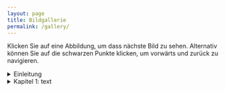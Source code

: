 ```yaml
---
layout: page
title: Bildgallerie
permalink: /gallery/
---
```


Klicken Sie auf eine Abbildung, um dass nächste Bild zu sehen. Alternativ können Sie auf die schwarzen Punkte klicken, um vorwärts und zurück zu navigieren.



<details>
  <summary>Einleitung</summary>

<center><br>
<b onclick="currentDiv(1, 0)">●&nbsp;&nbsp;&nbsp;&nbsp;</b> 
<b onclick="currentDiv(2, 0)">●&nbsp;&nbsp;&nbsp;&nbsp;</b> 
<b onclick="currentDiv(3, 0)">●&nbsp;&nbsp;&nbsp;&nbsp;</b> 
<b onclick="currentDiv(4, 0)">●&nbsp;&nbsp;&nbsp;&nbsp;</b> 
<b onclick="currentDiv(5, 0)">●</b> 
</center>
<figure class="dummieAbb0" >
<img src="/dummie/images/abb-dummies.001.png" onclick="plusDivs(+1, 0)">
<figcaption><b>Abb. 1: </b>Kapitel bla bla </figcaption>
</figure>
<figure class="dummieAbb0" >
<img src="/dummie/images/abb-dummies.002.png" onclick="plusDivs(+1, 0)">
<figcaption><b>Abb. 2: </b>Kapitel bla bla </figcaption>
</figure>
<figure class="dummieAbb0" >
<img src="/dummie/images/abb-dummies.003.png" onclick="plusDivs(+1, 0)">
<figcaption><b>Abb. 3: </b>Kapitel bla bla </figcaption>
</figure>
<figure class="dummieAbb0" >
<img src="/dummie/images/abb-dummies.004.png" onclick="plusDivs(+1, 0)">
<figcaption><b>Abb. 4: </b>Kapitel bla bla </figcaption>
</figure>
<figure class="dummieAbb0" >
<img src="/dummie/images/abb-dummies.005.png" onclick="plusDivs(+1, 0)">
<figcaption><b>Abb. 5: </b>Kapitel bla bla </figcaption>
</figure>
</details>

<details>
  <summary>Kapitel 1: text</summary>

<center><br>
<b onclick="currentDiv(1, 1)">●&nbsp;&nbsp;&nbsp;&nbsp;</b> 
<b onclick="currentDiv(2, 1)">●&nbsp;&nbsp;&nbsp;&nbsp;</b> 
<b onclick="currentDiv(3, 1)">●&nbsp;&nbsp;&nbsp;&nbsp;</b> 
<b onclick="currentDiv(4, 1)">●&nbsp;&nbsp;&nbsp;&nbsp;</b> 
<b onclick="currentDiv(5, 1)">●</b> 
</center>
<figure class="dummieAbb1" >
<img src="/dummie/images/abb-dummies.001.png" onclick="plusDivs(+1, 1)">
<figcaption><b>Abb. 1: </b>Kapitel bla bla </figcaption>
</figure>
<figure class="dummieAbb1" >
<img src="/dummie/images/abb-dummies.002.png" onclick="plusDivs(+1, 1)">
<figcaption><b>Abb. 2: </b>Kapitel bla bla </figcaption>
</figure>
<figure class="dummieAbb1" >
<img src="/dummie/images/abb-dummies.003.png" onclick="plusDivs(+1, 1)">
<figcaption><b>Abb. 3: </b>Kapitel bla bla </figcaption>
</figure>
<figure class="dummieAbb1" >
<img src="/dummie/images/abb-dummies.004.png" onclick="plusDivs(+1, 1)">
<figcaption><b>Abb. 4: </b>Kapitel bla bla </figcaption>
</figure>
<figure class="dummieAbb1" >
<img src="/dummie/images/abb-dummies.005.png" onclick="plusDivs(+1, 1)">
<figcaption><b>Abb. 5: </b>Kapitel bla bla </figcaption>
</figure>
</details>





<script>
var slideIndex = [1,1];
var slideId = ["mySlides1", "mySlides2"]
showDivs(1, 0);
showDivs(1, 1);

function currentDiv(n, no) {
  showDivs(slideIndex = n, no);
}

function plusDivs(n, no) {
  showDivs(slideIndex[no] += n, no);
}

function showDivs(n, no) {
  var i;
  var x = document.getElementsByClassName(slideId[no]);
  if (n > x.length) {slideIndex[no] = 1}
  if (n < 1) {slideIndex[no] = x.length}
  for (i = 0; i < x.length; i++) {
    x[i].style.display = "none";  
  }
  x[slideIndex[no]-1].style.display = "block";  
}

</script>


